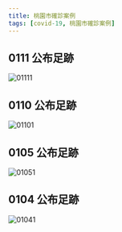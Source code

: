 ```yaml
---
title: 桃園市確診案例
tags: [covid-19, 桃園市確診案例]
---
```

## 0111 公布足跡
![01111](https://scontent-tpe1-1.xx.fbcdn.net/v/t39.30808-6/271729815_5054123824599217_3211448692881322907_n.png?_nc_cat=1&ccb=1-5&_nc_sid=730e14&_nc_ohc=baIPxkfqSL4AX_oif-m&_nc_ht=scontent-tpe1-1.xx&oh=00_AT-XYWGf5SwWiESxXVnXarmeR5Ci7R_zJ8iv-VcJN-MdaA&oe=61E2DBAF)

## 0110 公布足跡
![01101](https://scontent-tpe1-1.xx.fbcdn.net/v/t39.30808-6/271440172_5051606728184260_2505637479717989027_n.png?_nc_cat=1&ccb=1-5&_nc_sid=730e14&_nc_ohc=b3g82O_-9BgAX8B9ujd&_nc_ht=scontent-tpe1-1.xx&oh=00_AT_4D4DhSaGoTDWSwLS_BQVG4BzA8JVPpLNTyv_C9fpA7w&oe=61E13CF1)

## 0105 公布足跡
![01051](https://scontent-tpe1-1.xx.fbcdn.net/v/t39.30808-6/244399958_5037014016310198_7464106849048193437_n.png?_nc_cat=103&ccb=1-5&_nc_sid=730e14&_nc_ohc=2AcVkclaP-QAX81zEAC&tn=pciiGwgV5MloIh58&_nc_ht=scontent-tpe1-1.xx&oh=00_AT-ckC8qHAT3peUFg1B4EjFS8Zrn0HwXVkYDBaLA5AX9Ww&oe=61DF05A9)
## 0104 公布足跡
![01041](https://scontent-tpe1-1.xx.fbcdn.net/v/t39.30808-6/270374211_5033783919966541_7041086627194108913_n.png?_nc_cat=103&ccb=1-5&_nc_sid=730e14&_nc_ohc=Kk_df2Jg_soAX9xE9a1&tn=pciiGwgV5MloIh58&_nc_ht=scontent-tpe1-1.xx&oh=00_AT9wUtaSMJwQq9z3wHldfW6UgtUI7jbZzMhH8bp6Mlqzmg&oe=61DFBF66)